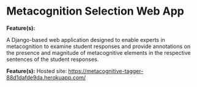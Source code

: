 # Metacognition Selection Web App

**Feature(s):**

A Django-based web application designed to enable experts in metacognition to examine student responses and provide annotations on the presence and magnitude of metacognitive elements in the respective sentences of the student responses.

**Feature(s):**
Hosted site: https://metacognitive-tagger-88d1dafde9da.herokuapp.com/


